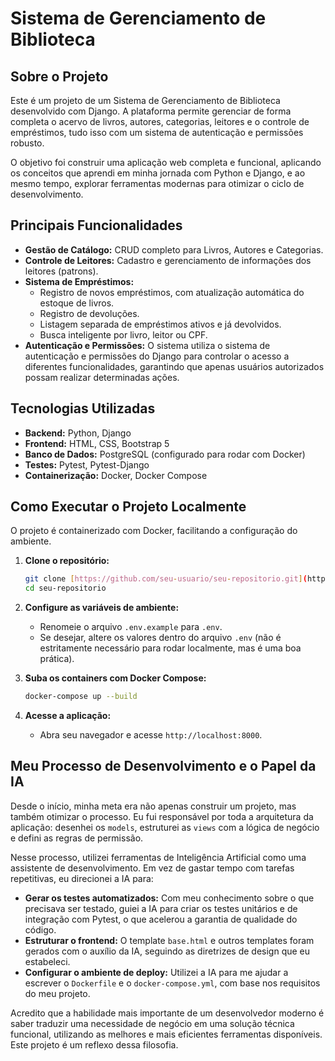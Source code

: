 # Sistema de Gerenciamento de Biblioteca

## Sobre o Projeto

Este é um projeto de um Sistema de Gerenciamento de Biblioteca desenvolvido com Django. A plataforma permite gerenciar de forma completa o acervo de livros, autores, categorias, leitores e o controle de empréstimos, tudo isso com um sistema de autenticação e permissões robusto.

O objetivo foi construir uma aplicação web completa e funcional, aplicando os conceitos que aprendi em minha jornada com Python e Django, e ao mesmo tempo, explorar ferramentas modernas para otimizar o ciclo de desenvolvimento.

## Principais Funcionalidades

* **Gestão de Catálogo:** CRUD completo para Livros, Autores e Categorias.
* **Controle de Leitores:** Cadastro e gerenciamento de informações dos leitores (patrons).
* **Sistema de Empréstimos:**
    * Registro de novos empréstimos, com atualização automática do estoque de livros.
    * Registro de devoluções.
    * Listagem separada de empréstimos ativos e já devolvidos.
    * Busca inteligente por livro, leitor ou CPF.
* **Autenticação e Permissões:** O sistema utiliza o sistema de autenticação e permissões do Django para controlar o acesso a diferentes funcionalidades, garantindo que apenas usuários autorizados possam realizar determinadas ações.

## Tecnologias Utilizadas

* **Backend:** Python, Django
* **Frontend:** HTML, CSS, Bootstrap 5
* **Banco de Dados:** PostgreSQL (configurado para rodar com Docker)
* **Testes:** Pytest, Pytest-Django
* **Containerização:** Docker, Docker Compose

## Como Executar o Projeto Localmente

O projeto é containerizado com Docker, facilitando a configuração do ambiente.

1.  **Clone o repositório:**
    ```bash
    git clone [https://github.com/seu-usuario/seu-repositorio.git](https://github.com/seu-usuario/seu-repositorio.git)
    cd seu-repositorio
    ```

2.  **Configure as variáveis de ambiente:**
    * Renomeie o arquivo `.env.example` para `.env`.
    * Se desejar, altere os valores dentro do arquivo `.env` (não é estritamente necessário para rodar localmente, mas é uma boa prática).

3.  **Suba os containers com Docker Compose:**
    ```bash
    docker-compose up --build
    ```

4.  **Acesse a aplicação:**
    * Abra seu navegador e acesse `http://localhost:8000`.

## Meu Processo de Desenvolvimento e o Papel da IA

Desde o início, minha meta era não apenas construir um projeto, mas também otimizar o processo. Eu fui responsável por toda a arquitetura da aplicação: desenhei os `models`, estruturei as `views` com a lógica de negócio e defini as regras de permissão.

Nesse processo, utilizei ferramentas de Inteligência Artificial como uma assistente de desenvolvimento. Em vez de gastar tempo com tarefas repetitivas, eu direcionei a IA para:

* **Gerar os testes automatizados:** Com meu conhecimento sobre o que precisava ser testado, guiei a IA para criar os testes unitários e de integração com Pytest, o que acelerou a garantia de qualidade do código.
* **Estruturar o frontend:** O template `base.html` e outros templates foram gerados com o auxílio da IA, seguindo as diretrizes de design que eu estabeleci.
* **Configurar o ambiente de deploy:** Utilizei a IA para me ajudar a escrever o `Dockerfile` e o `docker-compose.yml`, com base nos requisitos do meu projeto.

Acredito que a habilidade mais importante de um desenvolvedor moderno é saber traduzir uma necessidade de negócio em uma solução técnica funcional, utilizando as melhores e mais eficientes ferramentas disponíveis. Este projeto é um reflexo dessa filosofia.
